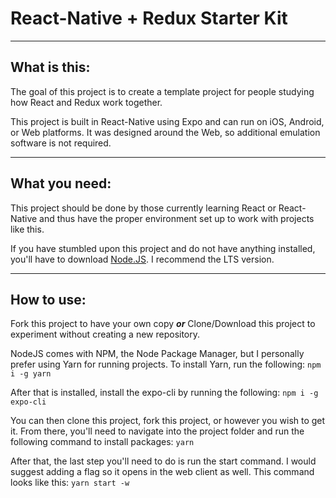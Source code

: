 # React-Native + Redux Starter Kit

---

## What is this:

The goal of this project is to create a template project for people studying how React and Redux work together.

This project is built in React-Native using Expo and can run on iOS, Android, or Web platforms. It was designed around the Web, so additional emulation software is not required.

---

## What you need:

This project should be done by those currently learning React or React-Native and thus have the proper environment set up to work with projects like this.

If you have stumbled upon this project and do not have anything installed, you'll have to download [Node.JS](https://nodejs.org/). I recommend the LTS version.

---

## How to use:

Fork this project to have your own copy
**_or_**
Clone/Download this project to experiment without creating a new repository.

NodeJS comes with NPM, the Node Package Manager, but I personally prefer using Yarn for running projects.
To install Yarn, run the following:
`npm i -g yarn`

After that is installed, install the expo-cli by running the following:
`npm i -g expo-cli`

You can then clone this project, fork this project, or however you wish to get it.
From there, you'll need to navigate into the project folder and run the following command to install packages:
`yarn`

After that, the last step you'll need to do is run the start command. I would suggest adding a flag so it opens in the web client as well.
This command looks like this:
`yarn start -w`
